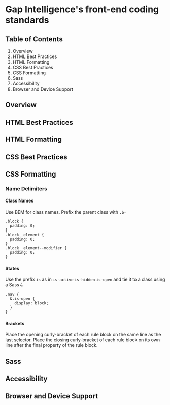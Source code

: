# Gap Intelligence's front-end coding standards
## Table of Contents
1. Overview
2. HTML Best Practices
3. HTML Formatting
4. CSS Best Practices
5. CSS Formatting
6. Sass
7. Accessibility
8. Browser and Device Support

## Overview

## HTML Best Practices

## HTML Formatting

## CSS Best Practices

## CSS Formatting
### Name Delimiters
#### Class Names
Use BEM for class names. Prefix the parent class with `.b-`

```
.block {
  padding: 0;
}
.block__element {
  padding: 0;
}
.block__element--modifier {
  padding: 0;
}
```
#### States
Use the prefix `is` as in `is-active` `is-hidden` `is-open` and tie it to a class using a Sass `&`
```
.nav {
  &.is-open {
    display: block;
  }
}
```
#### Brackets
Place the opening curly-bracket of each rule block on the same line as the last selector. Place the closing curly-bracket of each rule block on its own line after the final property of the rule block.

## Sass

## Accessibility

## Browser and Device Support

